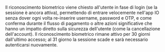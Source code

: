 Il riconoscimento biometrico viene chiesto all'utente in fase di login (se la sessione è ancora attiva), permettendo di entrare velocemente nell'app IO senza dover ogni volta re-inserire username, password e OTP, e come conferma durante il flusso di pagamento o altre azioni significative che hanno un impatto diretto sulla sicurezza dell'utente (come la cancellazione dell'account).
Il riconoscimento biometrico rimane attivo per 30 giorni dall'ultimo accesso; al 31 giorno la sessione scade e sarà necessario autenticarsi nuovamente.
